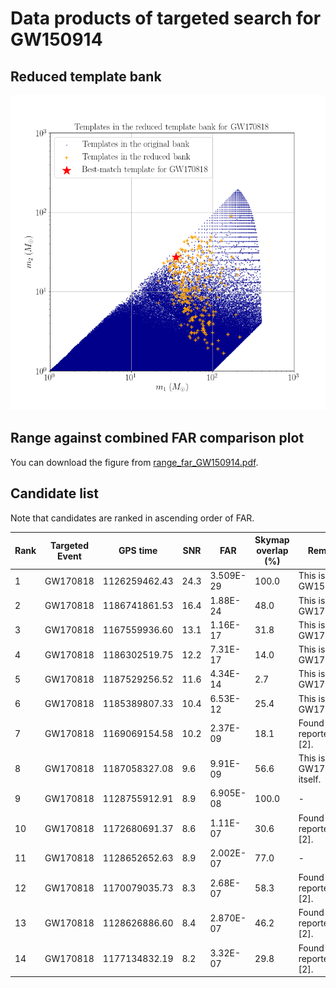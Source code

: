# Data products of targeted search for GW150914

## Reduced template bank
<img src="reduced_bank_together-pngform_GW170818.png" alt="This is me" width="600"/>

## Range against combined FAR comparison plot
You can download the figure from [range_far_GW150914.pdf](https://git.ligo.org/alvin.li/targeted_subthreshold_search_method_paper_data/-/blob/master/GW170818/Range_FAR_plot_GW170818.png).

## Candidate list

Note that candidates are ranked in ascending order of FAR.

| Rank | Targeted Event | GPS time | SNR | FAR | Skymap overlap (%) | Remark |
| ------ | ------ | ------ | ------ | ------ | ------ | ------ |
| 1 | GW170818 | 1126259462.43 | 24.3 | 3.509E-29 | 100.0 | This is GW150914. |
| 2 | GW170818 | 1186741861.53 | 16.4 | 1.88E-24 | 48.0 | This is GW170814. |
| 3 | GW170818 | 1167559936.60 | 13.1 | 1.16E-17 | 31.8 | This is GW170104. |
| 4 | GW170818 | 1186302519.75 | 12.2 | 7.31E-17 | 14.0 | This is GW170809. |
| 5 | GW170818 | 1187529256.52 | 11.6 | 4.34E-14 | 2.7 | This is GW170823. |
| 6 | GW170818 | 1185389807.33 | 10.4 | 6.53E-12 | 25.4 | This is GW170729. |
| 7 | GW170818 | 1169069154.58 | 10.2 | 2.37E-09 | 18.1 | Found and reported in [2]. |
| 8 | GW170818 | 1187058327.08 | 9.6 | 9.91E-09 | 56.6 | This is GW170818 itself. |
| 9 | GW170818 | 1128755912.91 | 8.9 | 6.905E-08 | 100.0 | - |
| 10 | GW170818 | 1172680691.37 | 8.6 | 1.11E-07 | 30.6 | Found and reported in [2]. |
| 11 | GW170818 | 1128652652.63 | 8.9 | 2.002E-07 | 77.0 | - |
| 12 | GW170818 | 1170079035.73 | 8.3 | 2.68E-07 | 58.3 | Found and reported in [2]. |
| 13 | GW170818 | 1128626886.60 | 8.4 | 2.870E-07 | 46.2 | Found and reported in [2]. |
| 14 | GW170818 | 1177134832.19 | 8.2 | 3.32E-07 | 29.8 | Found and reported in [2]. |